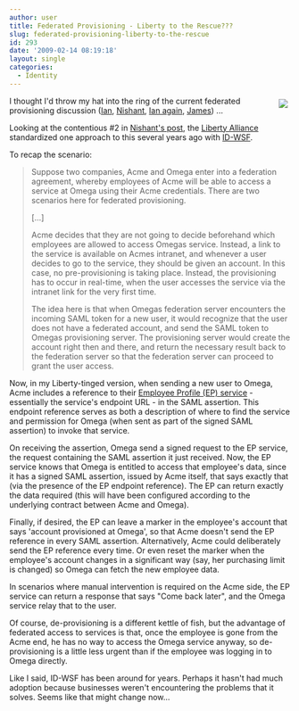 ```yaml
---
author: user
title: Federated Provisioning - Liberty to the Rescue???
slug: federated-provisioning-liberty-to-the-rescue
id: 293
date: '2009-02-14 08:19:18'
layout: single
categories:
  - Identity
---
```


<span style="margin: 5px; float: right;">[![](http://blog.superpat.com/wp-content/uploads/2009/09/libertylogo.jpg)](http://www.projectliberty.org/resource_center/specifications/)</span>

I thought I'd throw my hat into the ring of the current federated provisioning discussion ([Ian](http://www.tuesdaynight.org/2009/02/05/will-the-real-federated-provisioning-please-stand-up.html), [Nishant](http://blogs.oracle.com/talkingidentity/2009/02/the_thing_about_federated_prov.html), [Ian again](http://www.tuesdaynight.org/2009/01/07/down-with-federated-provisioning.html), [James](http://duckdown.blogspot.com/2009/02/federated-provisioning.html)) ...

Looking at the contentious #2 in [Nishant's post](http://blogs.oracle.com/talkingidentity/2009/02/the_thing_about_federated_prov.html), the [Liberty Alliance](http://projectliberty.org/) standardized one approach to this several years ago with [ID-WSF](http://www.projectliberty.org/resource_center/specifications/liberty_alliance_id_wsf_2_0_specifications_including_errata_v1_0_updates).

To recap the scenario:

> Suppose two companies, Acme and Omega enter into a federation agreement, whereby employees of Acme will be able to access a service at Omega using their Acme credentials. There are two scenarios here for federated provisioning.
> 
> [...]
> 
> Acme decides that they are not going to decide beforehand which employees are allowed to access Omegas service. Instead, a link to the service is available on Acmes intranet, and whenever a user decides to go to the service, they should be given an account. In this case, no pre-provisioning is taking place. Instead, the provisioning has to occur in real-time, when the user accesses the service via the intranet link for the very first time.
> 
> The idea here is that when Omegas federation server encounters the incoming SAML token for a new user, it would recognize that the user does not have a federated account, and send the SAML token to Omegas provisioning server. The provisioning server would create the account right then and there, and return the necessary result back to the federation server so that the federation server can proceed to grant the user access.

Now, in my Liberty-tinged version, when sending a new user to Omega, Acme includes a reference to their [Employee Profile (EP) service](http://www.projectliberty.org/resource_center/specifications/liberty_alliance_id_sis_1_0_specifications) - essentially the service's endpoint URL - in the SAML assertion. This endpoint reference serves as both a description of where to find the service and permission for Omega (when sent as part of the signed SAML assertion) to invoke that service.

On receiving the assertion, Omega send a signed request to the EP service, the request containing the SAML assertion it just received. Now, the EP service knows that Omega is entitled to access that employee's data, since it has a signed SAML assertion, issued by Acme itself, that says exactly that (via the presence of the EP endpoint reference). The EP can return exactly the data required (this will have been configured according to the underlying contract between Acme and Omega).

Finally, if desired, the EP can leave a marker in the employee's account that says 'account provisioned at Omega', so that Acme doesn't send the EP reference in every SAML assertion. Alternatively, Acme could deliberately send the EP reference every time. Or even reset the marker when the employee's account changes in a significant way (say, her purchasing limit is changed) so Omega can fetch the new employee data.

In scenarios where manual intervention is required on the Acme side, the EP service can return a response that says "Come back later", and the Omega service relay that to the user.

Of course, de-provisioning is a different kettle of fish, but the advantage of federated access to services is that, once the employee is gone from the Acme end, he has no way to access the Omega service anyway, so de-provisioning is a little less urgent than if the employee was logging in to Omega directly.

Like I said, ID-WSF has been around for years. Perhaps it hasn't had much adoption because businesses weren't encountering the problems that it solves. Seems like that might change now...